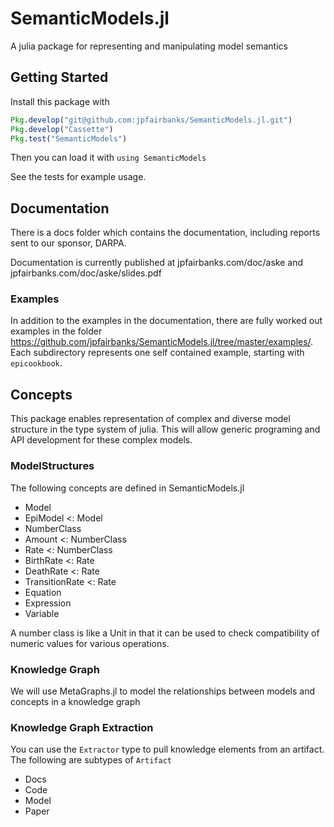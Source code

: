 # SemanticModels.jl
A julia package for representing and manipulating model semantics

## Getting Started

Install this package with 

```julia
Pkg.develop("git@github.com:jpfairbanks/SemanticModels.jl.git")
Pkg.develop("Cassette")
Pkg.test("SemanticModels")
```

Then you can load it with `using SemanticModels`

See the tests for example usage.

## Documentation

There is a docs folder which contains the documentation, including reports sent to our sponsor, DARPA.

Documentation is currently published at jpfairbanks.com/doc/aske and jpfairbanks.com/doc/aske/slides.pdf

### Examples

In addition to the examples in the documentation, there are fully worked out examples in the folder
https://github.com/jpfairbanks/SemanticModels.jl/tree/master/examples/. Each subdirectory represents one self contained
example, starting with `epicookbook`.

## Concepts

This package enables representation of complex and diverse model structure in the type system of julia. This will allow generic programing and API development for these complex models.

### ModelStructures

The following concepts are defined in SemanticModels.jl

- Model
- EpiModel <: Model 
- NumberClass 
- Amount <: NumberClass 
- Rate <: NumberClass 
- BirthRate <: Rate 
- DeathRate <: Rate 
- TransitionRate <: Rate 
- Equation 
- Expression 
- Variable 

A number class is like a Unit in that it can be used to check compatibility of numeric values for various operations.

### Knowledge Graph

We will use MetaGraphs.jl to model the relationships between models and concepts in a knowledge graph

### Knowledge Graph Extraction

You can use the `Extractor` type to pull knowledge elements from an artifact. The following are subtypes of `Artifact`

- Docs
- Code
- Model
- Paper
